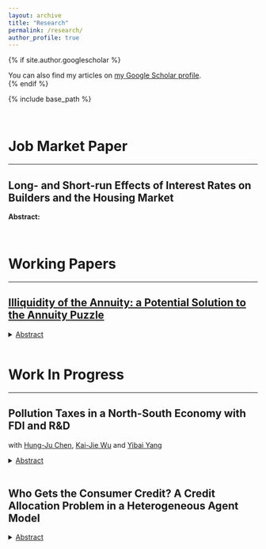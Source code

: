 ```yaml
---
layout: archive
title: "Research"
permalink: /research/
author_profile: true
---
```


{% if site.author.googlescholar %}
  <div class="wordwrap">You can also find my articles on <a href="{{site.author.googlescholar}}">my Google Scholar profile</a>.</div>
{% endif %}

{% include base_path %}

<head>
  <meta charset="UTF-8">
  <title>Katex</title>
  <link rel="stylesheet" href="https://cdn.jsdelivr.net/npm/katex@0.11.1/dist/katex.min.css" integrity="sha384-zB1R0rpPzHqg7Kpt0Aljp8JPLqbXI3bhnPWROx27a9N0Ll6ZP/+DiW/UqRcLbRjq" crossorigin="anonymous">
  <script defer src="https://cdn.jsdelivr.net/npm/katex@0.11.1/dist/katex.min.js" integrity="sha384-y23I5Q6l+B6vatafAwxRu/0oK/79VlbSz7Q9aiSZUvyWYIYsd+qj+o24G5ZU2zJz" crossorigin="anonymous"></script>
  <script defer src="https://cdn.jsdelivr.net/npm/katex@0.11.1/dist/contrib/auto-render.min.js" integrity="sha384-kWPLUVMOks5AQFrykwIup5lo0m3iMkkHrD0uJ4H5cjeGihAutqP0yW0J6dpFiVkI" crossorigin="anonymous" onload="renderMathInElement(document.body);"></script>
</head>



<br>

# Job Market Paper
***

## Long- and Short-run Effects of Interest Rates on Builders and the Housing Market

**Abstract:** 
 

<br>

# Working Papers
***

## [Illiquidity of the Annuity: a Potential Solution to the Annuity Puzzle](https://juilinchen.github.io/files/Draft_Annuity_Puzzle.pdf) 

<details>
    <summary><u>Abstract</u></summary>
    <p>Annuity puzzle refers to the inconsistency between theoretical results and empirical data on annuity demand. In this paper, we construct a monetary general equilibrium dynastic model with money and annuities. There are two dimensions of an asset: return and liquidity. The bequest motive is an important factor that lowers liquidity of annuity. When the liquidity of annuities is too low, it would generate a theoretical result in which the annuity accounts for almost zero percent in the retirement wealth. A higher inflation rate reduces the value of money, and a stronger bequest motive reduces the liquidity of the annuity. Consequently, a higher bequest motive and a lower inflation rate reduce the demand for the annuity, which generates the theoretical result being consistent with empirical data.
</p>
</details> <br> 


# Work In Progress
***

## Pollution Taxes in a North-South Economy with FDI and R&D
with [Hung-Ju Chen](https://hjcntu.weebly.com), [Kai-Jie Wu](https://sites.google.com/view/kai-jiewu/) and [Yibai Yang](https://yibaiyang.weebly.com)

<details>
    <summary><u>Abstract</u></summary><p> 
    
</p>
</details> <br> 

## Who Gets the Consumer Credit? A Credit Allocation Problem in a Heterogeneous Agent Model

<details>
    <summary><u>Abstract</u></summary><p> 
    
</p>
</details> <br> 

